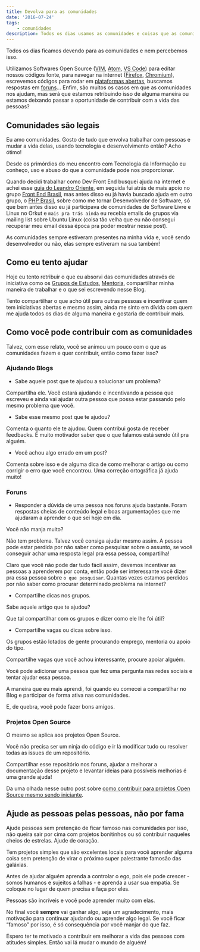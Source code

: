 ```yaml
---
title: Devolva para as comunidades
date: '2016-07-24'
tags: 
    - comunidades
description: Todos os dias usamos as comunidades e coisas que as comunidades criam e, sem perceber, não retribuimos isso.
---
```


Todos os dias ficamos devendo para as comunidades e nem percebemos isso.

Utilizamos Softwares Open Source ([VIM](https://github.com/vim/vim), [Atom](https://github.com/atom/atom), [VS Code](https://github.com/Microsoft/vscode)) para editar nossos códigos fonte, para navegar na internet ([Firefox](https://developer.mozilla.org/pt-BR/docs/Developer_Guide/Codigo_Fonte/Downloading_Source_Archives), [Chromium](https://chromium.googlesource.com/)), escrevemos códigos para rodar em [plataformas abertas](https://github.com/nodejs/node), buscamos respostas em [foruns](https://github.com/frontendbr/forum)... Enfim, são muitos os casos em que as comunidades nos ajudam, mas será que estamos retribuindo isso de alguma maneira ou estamos deixando passar a oportunidade de contribuir com a vida das pessoas?

## Comunidades são legais

Eu amo comunidades. Gosto de tudo que envolva trabalhar com pessoas e mudar a vida delas, usando tecnologia e desenvolvimento então? Acho ótimo!

Desde os primórdios do meu encontro com Tecnologia da Informação eu conheço, uso e abuso do que a comunidade pode nos proporcionar.

Quando decidi trabalhar como Dev Front End busquei ajuda na internet e achei esse [guia do Leandro Oriente](https://leandrooriente.com/como-me-tornar-um-desenvolvedor-front-end/), em seguida fui atrás de mais apoio no grupo [Front End Brasil](https://www.facebook.com/groups/frontendbrasil/), mas antes disso eu já havia buscado ajuda em outro grupo, o [PHP Brasil](https://www.facebook.com/groups/nao.tem.biscoito/), sobre como me tornar Desenvolvedor de Software, só que bem antes disso eu já participava de comunidades de Software Livre e Linux no Orkut e `mais pra trás ainda` eu recebia emails de grupos via mailing list sobre Ubuntu Linux (coisa tão velha que eu não consegui recuperar meu email dessa época pra poder mostrar nesse post).

As comunidades sempre estiveram presentes na minha vida e, você sendo desenvolvedor ou não, elas sempre estiveram na sua também!

## Como eu tento ajudar

Hoje eu tento retribuir o que eu absorvi das comunidades através de iniciativa como os [Grupos de Estudos](https://github.com/training-center/study-groups), [Mentoria](https://github.com/training-center/mentoria), compartilhar minha maneira de trabalhar e o que sei escrevendo nesse Blog.

Tento compartilhar o que acho útil para outras pessoas e incentivar quem tem iniciativas abertas e mesmo assim, ainda me sinto em dívida com quem me ajuda todos os dias de alguma maneira e gostaria de contribuir mais.

## Como você pode contribuir com as comunidades

Talvez, com esse relato, você se animou um pouco com o que as comunidades fazem e quer contribuir, então como fazer isso?

### Ajudando Blogs

- Sabe aquele post que te ajudou a solucionar um problema?

Compartilha ele. Você estará ajudando e incentivando a pessoa que escreveu e ainda vai ajudar outra pessoa que possa estar passando pelo mesmo problema que você.

- Sabe esse mesmo post que te ajudou?

Comenta o quanto ele te ajudou. Quem contribui gosta de receber feedbacks. É muito motivador saber que o que falamos está sendo útil pra alguém.

- Você achou algo errado em um post?

Comenta sobre isso e de alguma dica de como melhorar o artigo ou como corrigir o erro que você encontrou. Uma correção ortográfica já ajuda muito!



### Foruns

- Responder a dúvida de uma pessoa nos foruns ajuda bastante. Foram respostas cheias de conteúdo legal e boas argumentações que me ajudaram a aprender o que sei hoje em dia.

Você não manja muito?

Não tem problema. Talvez você consiga ajudar mesmo assim. A pessoa pode estar perdida por não saber como pesquisar sobre o assunto, se você conseguir achar uma resposta legal pra essa pessoa, compartilha!

Claro que você não pode dar tudo fácil assim, devemos incentivar as pessoas a aprenderem por conta, então pode ser interessante você dizer pra essa pessoa sobre `o que pesquisar`. Quantas vezes estamos perdidos por não saber como procurar determinado problema na internet?

- Compartilhe dicas nos grupos.

Sabe aquele artigo que te ajudou?

Que tal compartilhar com os grupos e dizer como ele lhe foi útil?

- Compartilhe vagas ou dicas sobre isso.

Os grupos estão lotados de gente procurando emprego, mentoria ou apoio do tipo.

Compartilhe vagas que você achou interessante, procure apoiar alguém.

Você pode adicionar uma pessoa que fez uma pergunta nas redes sociais e tentar ajudar essa pessoa.

A maneira que eu mais aprendi, foi quando eu comecei a compartilhar no Blog e participar de forma ativa nas comunidades.

E, de quebra, você pode fazer bons amigos.

### Projetos Open Source

O mesmo se aplica aos projetos Open Source.

Você não precisa ser um ninja do código e ir lá modificar tudo ou resolver todas as issues de um repositório.

Compartilhar esse repositório nos foruns, ajudar a melhorar a documentação desse projeto e levantar ideias para possíveis melhorias é uma grande ajuda!

Da uma olhada nesse outro post sobre [como contribuir para projetos Open Source mesmo sendo iniciante](/posts/contribuindo-para-projetos-open-source-no-github-mesmo-sendo-iniciante/).

## Ajude as pessoas pelas pessoas, não por fama

Ajude pessoas sem pretenção de ficar famoso nas comunidades por isso, não queira sair por cima com projetos bonitinhos ou só contribuir naqueles cheios de estrelas. Ajude de coração.

Tem projetos simples que são excelentes locais para você aprender alguma coisa sem pretenção de virar o próximo super palestrante famosão das galáxias.

Antes de ajudar alguém aprenda a controlar o ego, pois ele pode crescer - somos humanos e sujeitos a falhas - e aprenda a usar sua empatia. Se coloque no lugar de quem precisa e faça por eles.

Pessoas são incríveis e você pode aprender muito com elas.

No final você **sempre** vai ganhar algo, seja um agradecimento, mais motivação para continuar ajudando ou aprender algo legal. Se você ficar “famoso” por isso, é só consequência por você manjar do que faz.

Espero ter te motivado a contribuir em melhorar a vida das pessoas com atitudes simples. Então vai lá mudar o mundo de alguém!
